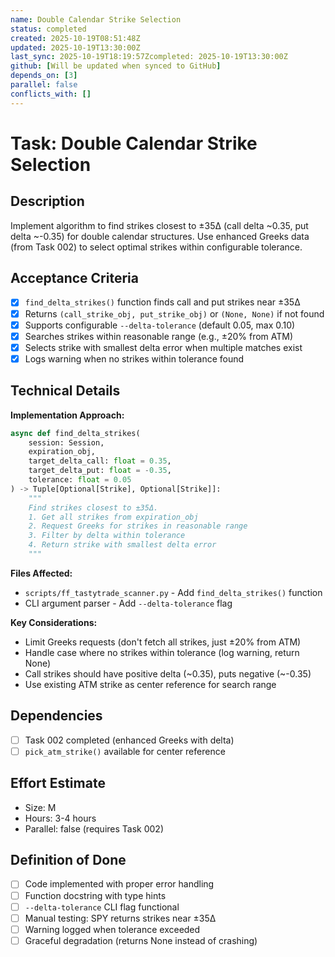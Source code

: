 ```yaml
---
name: Double Calendar Strike Selection
status: completed
created: 2025-10-19T08:51:48Z
updated: 2025-10-19T13:30:00Z
last_sync: 2025-10-19T18:19:57Zcompleted: 2025-10-19T13:30:00Z
github: [Will be updated when synced to GitHub]
depends_on: [3]
parallel: false
conflicts_with: []
---
```


# Task: Double Calendar Strike Selection

## Description
Implement algorithm to find strikes closest to ±35Δ (call delta ~0.35, put delta ~-0.35) for double calendar structures. Use enhanced Greeks data (from Task 002) to select optimal strikes within configurable tolerance.

## Acceptance Criteria
- [x] `find_delta_strikes()` function finds call and put strikes near ±35Δ
- [x] Returns `(call_strike_obj, put_strike_obj)` or `(None, None)` if not found
- [x] Supports configurable `--delta-tolerance` (default 0.05, max 0.10)
- [x] Searches strikes within reasonable range (e.g., ±20% from ATM)
- [x] Selects strike with smallest delta error when multiple matches exist
- [x] Logs warning when no strikes within tolerance found

## Technical Details

**Implementation Approach:**
```python
async def find_delta_strikes(
    session: Session,
    expiration_obj,
    target_delta_call: float = 0.35,
    target_delta_put: float = -0.35,
    tolerance: float = 0.05
) -> Tuple[Optional[Strike], Optional[Strike]]:
    """
    Find strikes closest to ±35Δ.
    1. Get all strikes from expiration_obj
    2. Request Greeks for strikes in reasonable range
    3. Filter by delta within tolerance
    4. Return strike with smallest delta error
    """
```

**Files Affected:**
- `scripts/ff_tastytrade_scanner.py` - Add `find_delta_strikes()` function
- CLI argument parser - Add `--delta-tolerance` flag

**Key Considerations:**
- Limit Greeks requests (don't fetch all strikes, just ±20% from ATM)
- Handle case where no strikes within tolerance (log warning, return None)
- Call strikes should have positive delta (~0.35), puts negative (~-0.35)
- Use existing ATM strike as center reference for search range

## Dependencies
- [ ] Task 002 completed (enhanced Greeks with delta)
- [ ] `pick_atm_strike()` available for center reference

## Effort Estimate
- Size: M
- Hours: 3-4 hours
- Parallel: false (requires Task 002)

## Definition of Done
- [ ] Code implemented with proper error handling
- [ ] Function docstring with type hints
- [ ] `--delta-tolerance` CLI flag functional
- [ ] Manual testing: SPY returns strikes near ±35Δ
- [ ] Warning logged when tolerance exceeded
- [ ] Graceful degradation (returns None instead of crashing)
